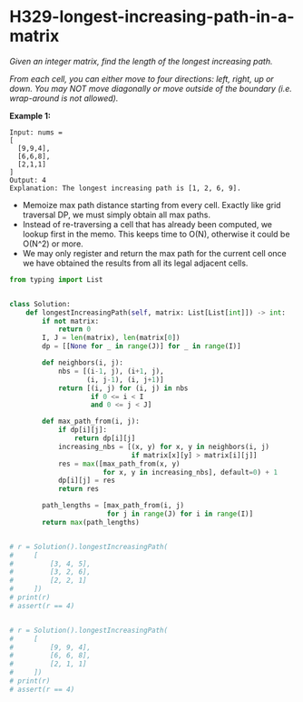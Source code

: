 # H329-longest-increasing-path-in-a-matrix

_Given an integer matrix, find the length of the longest increasing path._

_From each cell, you can either move to four directions: left, right, up or down. You may NOT move diagonally or move outside of the boundary \(i.e. wrap-around is not allowed\)._

**Example 1:**

```text
Input: nums = 
[
  [9,9,4],
  [6,6,8],
  [2,1,1]
] 
Output: 4 
Explanation: The longest increasing path is [1, 2, 6, 9].
```

* Memoize max path distance starting from every cell. Exactly like grid traversal DP, we must simply obtain all max paths. 
* Instead of re-traversing a cell that has already been computed, we lookup first in the memo. This keeps time to O\(N\), otherwise it could be O\(N^2\) or more. 
* We may only register and return the max path for the current cell once we have obtained the results from all its legal adjacent cells. 

```python
from typing import List


class Solution:
    def longestIncreasingPath(self, matrix: List[List[int]]) -> int:
        if not matrix:
            return 0
        I, J = len(matrix), len(matrix[0])
        dp = [[None for _ in range(J)] for _ in range(I)]

        def neighbors(i, j):
            nbs = [(i-1, j), (i+1, j),
                   (i, j-1), (i, j+1)]
            return [(i, j) for (i, j) in nbs
                    if 0 <= i < I
                    and 0 <= j < J]

        def max_path_from(i, j):
            if dp[i][j]:
                return dp[i][j]
            increasing_nbs = [(x, y) for x, y in neighbors(i, j)
                              if matrix[x][y] > matrix[i][j]]
            res = max([max_path_from(x, y)
                       for x, y in increasing_nbs], default=0) + 1
            dp[i][j] = res
            return res

        path_lengths = [max_path_from(i, j)
                        for j in range(J) for i in range(I)]
        return max(path_lengths)


# r = Solution().longestIncreasingPath(
#     [
#         [3, 4, 5],
#         [3, 2, 6],
#         [2, 2, 1]
#     ])
# print(r)
# assert(r == 4)


# r = Solution().longestIncreasingPath(
#     [
#         [9, 9, 4],
#         [6, 6, 8],
#         [2, 1, 1]
#     ])
# print(r)
# assert(r == 4)


```

